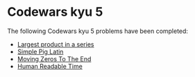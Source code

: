 # Codewars kyu 5

The following Codewars kyu 5 problems have been completed:

* [Largest product in a series](https://www.codewars.com/kata/529872bdd0f550a06b00026e)
* [Simple Pig Latin](https://www.codewars.com/kata/520b9d2ad5c005041100000f)
* [Moving Zeros To The End](https://www.codewars.com/kata/52597aa56021e91c93000cb0)
* [Human Readable Time](https://www.codewars.com/kata/52685f7382004e774f0001f7)